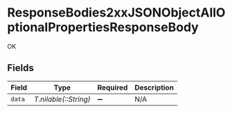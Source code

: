 # ResponseBodies2xxJSONObjectAllOptionalPropertiesResponseBody

OK


## Fields

| Field                 | Type                  | Required              | Description           |
| --------------------- | --------------------- | --------------------- | --------------------- |
| `data`                | *T.nilable(::String)* | :heavy_minus_sign:    | N/A                   |